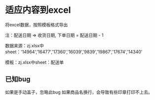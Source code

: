 # 适应内容到excel

将excel数据，按照模板格式导出

注：配送日期  => 收货日期, 下单日期 = 配送日期 - 1

数据来源：zj.xlsx中sheet：'14964','16477','17360','16039','9839','19867','17674','14340'

模板：zj.xlsx中sheet：配送单


## 已知bug
如果是手动盖子，忽略此bug
如果商品名换行，会导致有些印章打印不上去。

